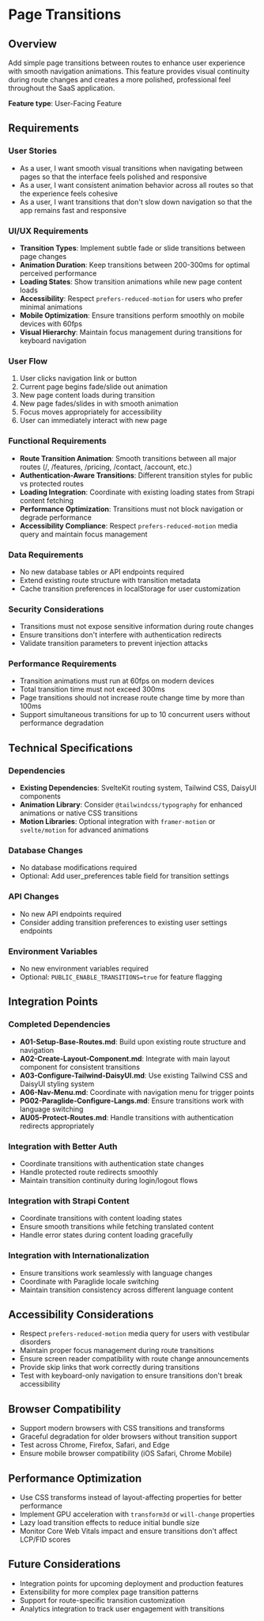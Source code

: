 # Page Transitions

## Overview
Add simple page transitions between routes to enhance user experience with smooth navigation animations. This feature provides visual continuity during route changes and creates a more polished, professional feel throughout the SaaS application.

**Feature type**: User-Facing Feature

## Requirements

### User Stories
- As a user, I want smooth visual transitions when navigating between pages so that the interface feels polished and responsive
- As a user, I want consistent animation behavior across all routes so that the experience feels cohesive
- As a user, I want transitions that don't slow down navigation so that the app remains fast and responsive

### UI/UX Requirements
- **Transition Types**: Implement subtle fade or slide transitions between page changes
- **Animation Duration**: Keep transitions between 200-300ms for optimal perceived performance
- **Loading States**: Show transition animations while new page content loads
- **Accessibility**: Respect `prefers-reduced-motion` for users who prefer minimal animations
- **Mobile Optimization**: Ensure transitions perform smoothly on mobile devices with 60fps
- **Visual Hierarchy**: Maintain focus management during transitions for keyboard navigation

### User Flow
1. User clicks navigation link or button
2. Current page begins fade/slide out animation
3. New page content loads during transition
4. New page fades/slides in with smooth animation
5. Focus moves appropriately for accessibility
6. User can immediately interact with new page

### Functional Requirements
- **Route Transition Animation**: Smooth transitions between all major routes (/, /features, /pricing, /contact, /account, etc.)
- **Authentication-Aware Transitions**: Different transition styles for public vs protected routes
- **Loading Integration**: Coordinate with existing loading states from Strapi content fetching
- **Performance Optimization**: Transitions must not block navigation or degrade performance
- **Accessibility Compliance**: Respect `prefers-reduced-motion` media query and maintain focus management

### Data Requirements
- No new database tables or API endpoints required
- Extend existing route structure with transition metadata
- Cache transition preferences in localStorage for user customization

### Security Considerations
- Transitions must not expose sensitive information during route changes
- Ensure transitions don't interfere with authentication redirects
- Validate transition parameters to prevent injection attacks

### Performance Requirements
- Transition animations must run at 60fps on modern devices
- Total transition time must not exceed 300ms
- Page transitions should not increase route change time by more than 100ms
- Support simultaneous transitions for up to 10 concurrent users without performance degradation

## Technical Specifications

### Dependencies
- **Existing Dependencies**: SvelteKit routing system, Tailwind CSS, DaisyUI components
- **Animation Library**: Consider `@tailwindcss/typography` for enhanced animations or native CSS transitions
- **Motion Libraries**: Optional integration with `framer-motion` or `svelte/motion` for advanced animations

### Database Changes
- No database modifications required
- Optional: Add user_preferences table field for transition settings

### API Changes
- No new API endpoints required
- Consider adding transition preferences to existing user settings endpoints

### Environment Variables
- No new environment variables required
- Optional: `PUBLIC_ENABLE_TRANSITIONS=true` for feature flagging

## Integration Points

### Completed Dependencies
- **A01-Setup-Base-Routes.md**: Build upon existing route structure and navigation
- **A02-Create-Layout-Component.md**: Integrate with main layout component for consistent transitions
- **A03-Configure-Tailwind-DaisyUI.md**: Use existing Tailwind CSS and DaisyUI styling system
- **A06-Nav-Menu.md**: Coordinate with navigation menu for trigger points
- **PG02-Paraglide-Configure-Langs.md**: Ensure transitions work with language switching
- **AU05-Protect-Routes.md**: Handle transitions with authentication redirects appropriately

### Integration with Better Auth
- Coordinate transitions with authentication state changes
- Handle protected route redirects smoothly
- Maintain transition continuity during login/logout flows

### Integration with Strapi Content
- Coordinate transitions with content loading states
- Ensure smooth transitions while fetching translated content
- Handle error states during content loading gracefully

### Integration with Internationalization
- Ensure transitions work seamlessly with language changes
- Coordinate with Paraglide locale switching
- Maintain transition consistency across different language content

## Accessibility Considerations
- Respect `prefers-reduced-motion` media query for users with vestibular disorders
- Maintain proper focus management during route transitions
- Ensure screen reader compatibility with route change announcements
- Provide skip links that work correctly during transitions
- Test with keyboard-only navigation to ensure transitions don't break accessibility

## Browser Compatibility
- Support modern browsers with CSS transitions and transforms
- Graceful degradation for older browsers without transition support
- Test across Chrome, Firefox, Safari, and Edge
- Ensure mobile browser compatibility (iOS Safari, Chrome Mobile)

## Performance Optimization
- Use CSS transforms instead of layout-affecting properties for better performance
- Implement GPU acceleration with `transform3d` or `will-change` properties
- Lazy load transition effects to reduce initial bundle size
- Monitor Core Web Vitals impact and ensure transitions don't affect LCP/FID scores

## Future Considerations
- Integration points for upcoming deployment and production features
- Extensibility for more complex page transition patterns
- Support for route-specific transition customization
- Analytics integration to track user engagement with transitions